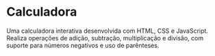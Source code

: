 # Calculadora
Uma calculadora interativa desenvolvida com HTML, CSS e JavaScript. Realiza operações de adição, subtração, multiplicação e divisão, com suporte para números negativos e uso de parênteses.
